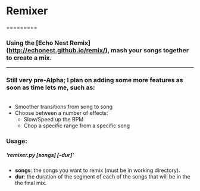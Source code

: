 # Remixer
=========
### Using the [Echo Nest Remix] (http://echonest.github.io/remix/), mash your songs together to create a mix.
------------------------------------------------------------------------------------------------------------
### Still very pre-Alpha; I plan on adding some more features as soon as time lets me, such as:
######
- Smoother transitions from song to song
- Choose between a number of effects:
  * Slow/Speed up the BPM
  * Chop a specific range from a specific song

### Usage:
##### 'remixer.py [songs] [-dur]'
- **songs**: the songs you want to remix (must be in working directory).
- **dur**: the duration of the segment of each of the songs that will be in the the final mix.
